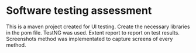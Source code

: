 # Software testing assessment
This is a maven project created for UI testing.
Create the necessary libraries in the pom file.
TestNG was used.
Extent report to report on test results. 
Screenshots method was implementated to capture screens of every method.
